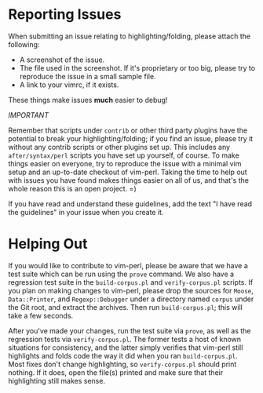 # Reporting Issues

When submitting an issue relating to highlighting/folding, please attach the following:

  - A screenshot of the issue.
  - The file used in the screenshot.  If it's proprietary or too big, please try
    to reproduce the issue in a small sample file.
  - A link to your vimrc, if it exists.

These things make issues **much** easier to debug!

*IMPORTANT*

Remember that scripts under `contrib` or other third party plugins have the potential to
break your highlighting/folding; if you find an issue, please try it without any contrib scripts or
other plugins set up.  This includes any `after/syntax/perl` scripts you have set up yourself, of course.
To make things easier on everyone, try to reproduce the issue with a minimal vim setup and an up-to-date
checkout of vim-perl.  Taking the time to help out with issues you have found makes things easier on all
of us, and that's the whole reason this is an open project. =)

If you have read and understand these guidelines, add the text "I have read the guidelines" in your issue
when you create it.

# Helping Out

If you would like to contribute to vim-perl, please be aware that we have a test suite which can
be run using the `prove` command.  We also have a regression test suite in the `build-corpus.pl`
and `verify-corpus.pl` scripts.  If you plan on making changes to vim-perl, please drop the sources
for `Moose`, `Data::Printer`, and `Regexp::Debugger` under a directory named `corpus` under the
Git root, and extract the archives.  Then run `build-corpus.pl`; this will take a few seconds.

After you've made your changes, run the test suite via `prove`, as well as the regression tests
via `verify-corpus.pl`.  The former tests a host of known situations for consistency, and the
latter simply verifies that vim-perl still highlights and folds code the way it did when you
ran `build-corpus.pl`.  Most fixes don't change highlighting, so `verify-corpus.pl` should print
nothing.  If it does, open the file(s) printed and make sure that their highlighting still makes
sense.
